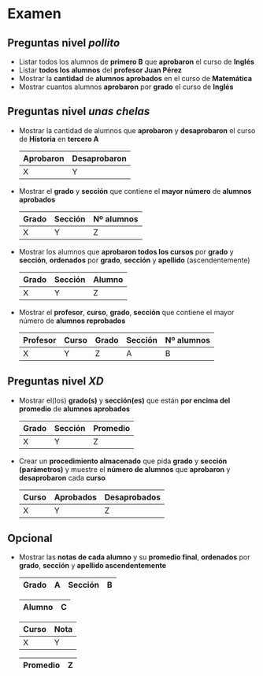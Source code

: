 # Examen

## Preguntas nivel *pollito*

- Listar todos los alumnos de **primero B** que **aprobaron** el curso de **Inglés**
- Listar **todos los alumnos** del **profesor Juan Pérez**
- Mostrar la **cantidad** de **alumnos aprobados** en el curso de **Matemática** 
- Mostrar cuantos alumnos **aprobaron** por **grado** el curso de **Inglés** 

## Preguntas nivel *unas chelas*

- Mostrar la cantidad de alumnos que **aprobaron** y **desaprobaron** el curso de **Historia** en **tercero A**<br>

	| Aprobaron | Desaprobaron |
	| --------- | --------- |
	| X 		| Y  |
	
-  Mostrar el **grado** y **sección** que contiene el **mayor número** de **alumnos aprobados**  

	| Grado | Sección | Nº alumnos |
	| --------- | --------- | --------- |
	| X 		| Y  | Z  |
	
- Mostrar los alumnos que **aprobaron todos los cursos** por **grado** y **sección**, **ordenados** por **grado**, **sección** y **apellido** (ascendentemente)
	
	| Grado | Sección | Alumno |
	| --------- | --------- | --------- |
	| X 		| Y  | Z  |
	
-  Mostrar el **profesor**, **curso**, **grado**, **sección** que contiene el mayor número de **alumnos reprobados**  

	| Profesor | Curso | Grado| Sección| Nº alumnos|
	| --------- | --------- | --------- | --------- | --------- |
	| X 		| Y  | Z  | A  | B  |

## Preguntas nivel *XD*

-  Mostrar el(los) **grado(s)** y **sección(es)** que están **por encima del promedio** de **alumnos aprobados**

	| Grado | Sección | Promedio |
	| --------- | --------- | --------- |
	| X 		| Y  | Z  |

-  Crear un **procedimiento almacenado** que pida **grado** y **sección (parámetros)** y muestre el **número de alumnos** que **aprobaron** y **desaprobaron** cada **curso**

	| Curso | Aprobados | Desaprobados |
	| --------- | --------- | --------- |
	| X 		| Y  | Z  |

## Opcional
-  Mostrar las **notas de cada alumno** y su **promedio final**, **ordenados** por **grado**, **sección** y **apellido ascendentemente** 

	| Grado | A | Sección | B |
	| --------- | --------- | --------- | --------- |
	
	| Alumno | C |
	| --------- | --------- |

	| Curso | Nota |
	| --------- | --------- |
	| X 		| Y  |
	
	| Promedio | Z |
	| --------- | --------- |